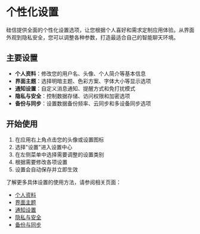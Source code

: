 # 个性化设置

硅信提供全面的个性化设置选项，让您根据个人喜好和需求定制应用体验。从界面外观到隐私安全，您可以调整各种参数，打造最适合自己的智能聊天环境。

## 主要设置

- **个人资料**：修改您的用户名、头像、个人简介等基本信息
- **界面主题**：选择明暗主题、色彩方案、字体大小等显示选项
- **通知设置**：自定义消息通知、提醒方式和免打扰模式
- **隐私与安全**：控制数据存储、访问权限和加密选项
- **备份与同步**：设置数据备份频率、云同步和多设备同步选项

## 开始使用

1. 在应用右上角点击您的头像或设置图标
2. 选择"设置"进入设置中心
3. 在左侧菜单中选择需要调整的设置类别
4. 根据需要修改各项设置
5. 设置会自动保存并立即生效

了解更多具体设置的使用方法，请参阅相关页面：

- [个人资料](./profile.md)
- [界面主题](./themes.md)
- [通知设置](./notifications.md)
- [隐私与安全](./privacy.md)
- [备份与同步](./backup.md)
